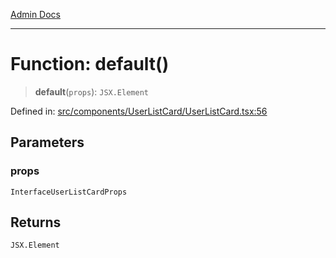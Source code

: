 [Admin Docs](/)

***

# Function: default()

> **default**(`props`): `JSX.Element`

Defined in: [src/components/UserListCard/UserListCard.tsx:56](https://github.com/PalisadoesFoundation/talawa-admin/blob/main/src/components/UserListCard/UserListCard.tsx#L56)

## Parameters

### props

`InterfaceUserListCardProps`

## Returns

`JSX.Element`
